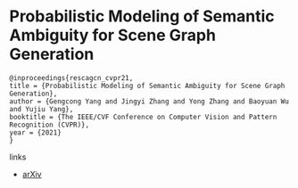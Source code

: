 # Probabilistic Modeling of Semantic Ambiguity for Scene Graph Generation

```
@inproceedings{rescagcn_cvpr21,
title = {Probabilistic Modeling of Semantic Ambiguity for Scene Graph Generation},
author = {Gengcong Yang and Jingyi Zhang and Yong Zhang and Baoyuan Wu and Yujiu Yang},
booktitle = {The IEEE/CVF Conference on Computer Vision and Pattern Recognition (CVPR)},
year = {2021}
}
```

links
- [arXiv](https://arxiv.org/abs/2103.05271)
